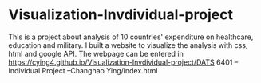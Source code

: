# Visualization-Invdividual-project
This is a project about analysis of 10 countries' expenditure on healthcare, education and military. I built a website to visualize the analysis with css, html and google API. 
The webpage can be entered in https://cying4.github.io/Visualization-Invdividual-project/DATS 6401 – Individual Project –Changhao Ying/index.html
